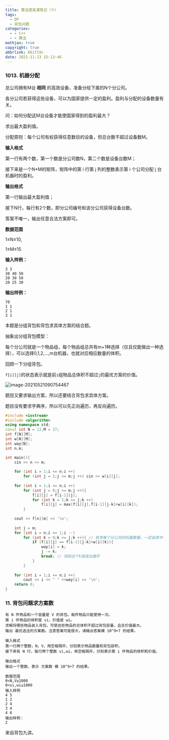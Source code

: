 ```yaml
---
title: 算法提高课笔记（十）
tags:
  - DP
  - 背包问题
categories:
  - - C++
  - - 算法
mathjax: true
copyright: true
abbrlink: 661f19c
date: 2021-11-23 15:13:46
---
```


### 1013. 机器分配

<!--more-->

总公司拥有M台 **相同** 的高效设备，准备分给下属的N个分公司。

各分公司若获得这些设备，可以为国家提供一定的盈利。盈利与分配的设备数量有关。

问：如何分配这M台设备才能使国家得到的盈利最大？

求出最大盈利值。

分配原则：每个公司有权获得任意数目的设备，但总台数不超过设备数M。

**输入格式**

第一行有两个数，第一个数是分公司数N，第二个数是设备台数M；

接下来是一个N*M的矩阵，矩阵中的第 i 行第 j 列的整数表示第 i 个公司分配 j 台机器时的盈利。

**输出格式**

第一行输出最大盈利值；

接下N行，每行有2个数，即分公司编号和该分公司获得设备台数。

答案不唯一，输出任意合法方案即可。

**数据范围**

1≤N≤10,

1≤M≤15

**输入样例：**

```
3 3
30 40 50
20 30 50
20 25 30
```

**输出样例：**

```
70
1 1
2 1
3 1
```

本题是分组背包和背包求具体方案的结合题。

抽象出分组背包模型：

每个分公司就是一个物品组，每个物品组总共有m+1种选择（仅且仅能做出一种选择），可以选择0,1,2,...,m台机器，也就对应相应数量的体积。

回顾一下分组背包。

`f[i][j]`的状态表示就是前`i`组物品总体积不超过`j`的最优方案的价值。

![image-20210521090754467](https://gitee.com/grant1499/blog-pic/raw/master/img/202110291525649.png)

题目又要求输出方案，所以还要结合背包求具体方案。

题目没有要求字典序，所以可以先正向遍历，再反向遍历。

```C++
#include <iostream>
#include <algorithm>
using namespace std;
const int N = 12,M = 17;
int f[N][M];
int w[N][M];
int way[N];
int n,m;

int main(){
    cin >> n >> m;
    
    for (int i = 1;i <= n;i ++)
        for (int j = 1;j <= m;j ++) cin >> w[i][j];
        
    for (int i = 1;i <= n;i ++)
        for (int j = 0;j <= m;j ++){
            f[i][j] = f[i-1][j];
            for (int k = 1;k <= j;k ++)
                f[i][j] = max(f[i][j],f[i-1][j-k]+w[i][k]);
        }
    
    cout << f[n][m] << '\n';
    
    int j = m;
    for (int i = n;i >= 1;i --)
        for (int k = 0;k <= j;k ++){ // 枚举每个分公司的机器数量，一定由其中一个k转移而来
            if (f[i][j] == f[i-1][j-k]+w[i][k]){
                way[i] = k;
                j -= k;
                break; // 找到这个k就退出循环
            }
        }
    
    for (int i = 1;i <= n;i ++)
        cout << i << " " <<way[i] << '\n';
    return 0;
}
```

### 11. 背包问题求方案数

```
有 N 件物品和一个容量是 V 的背包。每件物品只能使用一次。
第 i 件物品的体积是 vi，价值是 wi。
求解将哪些物品装入背包，可使这些物品的总体积不超过背包容量，且总价值最大。
输出 最优选法的方案数。注意答案可能很大，请输出答案模 10^9+7 的结果。

输入格式
第一行两个整数，N，V，用空格隔开，分别表示物品数量和背包容积。
接下来有 N 行，每行两个整数 vi,wi，用空格隔开，分别表示第 i 件物品的体积和价值。

输出格式
输出一个整数，表示 方案数 模 10^9+7 的结果。

数据范围
0<N,V≤1000
0<vi,wi≤1000
输入样例
4 5
1 2
2 4
3 4
4 6
输出样例：
2
```

来自背包九讲。

